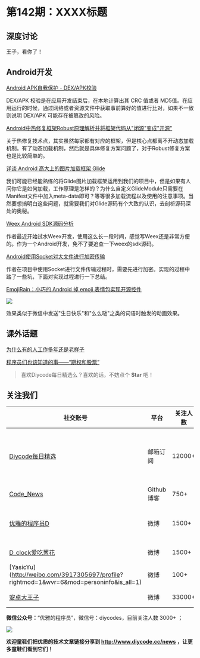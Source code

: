 # 第142期：XXXX标题

## 深度讨论

[]()

王子，看你了！

## Android开发

[Android APK自我保护 - DEX/APK校验](https://segmentfault.com/a/1190000005105973)

DEX/APK 校验是在应用开发结束后，在本地计算出其 CRC 值或者 MD5值。在应用运行的时候，通过网络或者资源文件中获取事前算好的值进行比对，如果不一致则说明 DEX/APK 可能存在被篡改的风险。

[Android中热修复框架Robust原理解析并将框架代码从"闭源"变成"开源"](https://mp.weixin.qq.com/s/qCfVUU2H8eZjK287oCQi-A)

关于热修复技术点，其实虽然每家都有对应的框架，但是核心点都离不开动态加载机制。有了动态加载机制，然后就是具体修复方案问题了，对于Robust修复方案也是比较简单的。

[详谈 Android 高大上的图片加载框架 Glide](https://gold.xitu.io/post/585a091a1b69e6006cb79079)

我们可能已经能熟练的将Glide图片加载框架运用到我们的项目中，但是如果有人问你它是如何加载，工作原理是怎样的？为什么自定义GlideModule只需要在Manifest文件中加入meta-data即可？等等很多加载流程以及使用的注意事项。当然要想搞明白这些问题，就需要我们对Glide源码有个大致的认识，去剖析源码深处的奥秘。

[Weex Android SDK源码分析](http://www.jianshu.com/p/3160a0297345)

作者最近开始试水Weex开发，使用这么长一段时间，感觉写Weex还是非常方便的。作为一个Android开发，免不了要追查一下weex的sdk源码。

[Android使用Socket对大文件进行加密传输](http://www.jianshu.com/p/b2d9f84054d4)

作者在项目中使用Socket进行文件传输过程时，需要先进行加密。实现的过程中踏了一些坑，下面对实现过程进行一下总结。

[EmojiRain：小巧的 Android 掉 emoji 表情包实现开源控件](https://github.com/Luolc/EmojiRain)

![](https://raw.githubusercontent.com/Luolc/EmojiRain/master/ohters/dropping-demo.gif)

效果类似于微信中发送"生日快乐"和"么么哒"之类的词语时触发的动画效果。

## 课外话题

[为什么有的人工作多年还是老样子](http://www.jianshu.com/p/a5265c8e0ff8)

[程序员们也该知道的事——“期权和股票”](https://mp.weixin.qq.com/s/pfj9NLLuKYAfJJF84R9WAw)

> 喜欢Diycode每日精选么？喜欢的话，不妨点个 **Star** 吧！

## 关注我们

| 社交账号  |  平台  | 关注人数 | 说明 |
| -------- | -------- | -------- | -------- |
| [Diycode每日精选](http://list.qq.com/cgi-bin/qf_invite?id=d469993d2c888e971c0fbb2309c4d84256968386b126b967)|   邮箱订阅  | 12000+ | 每日分享一次Android、iOS、Swfit技术干货  |
| [Code_News](https://github.com/DiyCodes/code_news) |    Github博客  |750+ | 每日邮件推送列表  |
| [优雅的程序员D](http://weibo.com/u/5891258264) |   微博  | 1500+ | 官方微博，每日分享开源信息  |
| [D_clock爱吃葱花](http://weibo.com/u/2480694892)  |   微博  | 1500+ | 日报发起人  |
|[YasicYu](http://weibo.com/3917305697/profile? rightmod=1&wvr=6&mod=personinfo&is_all=1)  |   微博  | 100+ | 日报发起人  |
|[安卓大王子](http://weibo.com/apkbus/)   |   微博  | 33000+ | 日报发起人  |

**微信公众号：**“优雅的程序员”，微信号：diycodes，目前关注人数 3000+ ；

![](http://upload-images.jianshu.io/upload_images/1846413-b42abfa70f909099.jpg?imageMogr2/auto-orient/strip%7CimageView2/2/w/1240)

**欢迎童鞋们把优质的技术文章链接分享到 http://www.diycode.cc/news ，让更多童鞋们看到它们！**